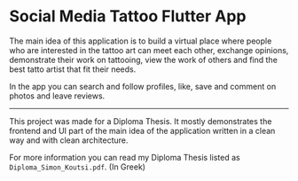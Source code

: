 # Social Media Tattoo Flutter App

The main idea of this application is to build a virtual place where people who are interested in the tattoo art can meet each other, exchange opinions, demonstrate their work on tattooing, view the work of others and find the best tatto artist that fit their needs. 

In the app you can search and follow profiles, like, save and comment on photos and leave reviews. <br>
___
This project was made for a Diploma Thesis. It mostly demonstrates the frontend and UI part of the main idea of the application written in a clean way and with clean architecture.

For more information you can read my Diploma Thesis listed as <code>Diploma_Simon_Koutsi.pdf</code>. (In Greek)


